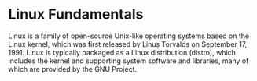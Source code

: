 # Linux Fundamentals

Linux is a family of open-source Unix-like operating systems based on the Linux kernel, which was first released by Linus Torvalds on September 17, 1991. Linux is typically packaged as a Linux distribution (distro), which includes the kernel and supporting system software and libraries, many of which are provided by the GNU Project.
